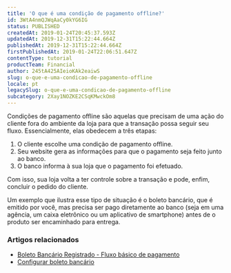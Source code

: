 ```yaml
---
title: 'O que é uma condição de pagamento offline?'
id: 3WtA4nmQJWqAaCy0kYG6IG
status: PUBLISHED
createdAt: 2019-01-24T20:45:37.593Z
updatedAt: 2019-12-31T15:22:44.664Z
publishedAt: 2019-12-31T15:22:44.664Z
firstPublishedAt: 2019-01-24T22:06:51.647Z
contentType: tutorial
productTeam: Financial
author: 245tA425AIeioKAk2eaiwS
slug: o-que-e-uma-condicao-de-pagamento-offline
locale: pt
legacySlug: o-que-e-uma-condicao-de-pagamento-offline
subcategory: 2Xay1NOZKE2CSqKMwckOm8
---
```


Condições de pagamento offline são aquelas que precisam de uma ação do cliente fora do ambiente da loja para que a transação possa seguir seu fluxo. Essencialmente, elas obedecem a três etapas:

1. O cliente escolhe uma condição de pagamento offline.
2. Seu website gera as informações para que o pagamento seja feito junto ao banco.
3. O banco informa à sua loja que o pagamento foi efetuado.

Com isso, sua loja volta a ter controle sobre a transação e pode, enfim, concluir o pedido do cliente. 

Um exemplo que ilustra esse tipo de situação é o boleto bancário, que é emitido por você, mas precisa ser pago diretamente ao banco (seja em uma agência, um caixa eletrônico ou um aplicativo de smartphone) antes de o produto ser encaminhado para entrega.

### Artigos relacionados
- [Boleto Bancário Registrado - Fluxo básico de pagamento](/pt/faq/boleto-bancario-registrado-fluxo-basico-de-um-pagamento)
- [Configurar boleto bancário](/pt/tutorial/como-configurar-boleto-bancario)

